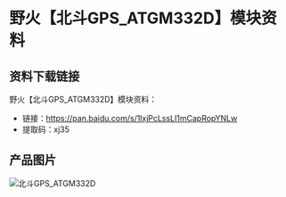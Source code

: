 [](index)

# 野火【北斗GPS_ATGM332D】模块资料

## 资料下载链接
野火【北斗GPS_ATGM332D】模块资料：
* 链接：https://pan.baidu.com/s/1lxjPcLssLI1mCapRopYNLw 
* 提取码：xj35 


## 产品图片
![北斗GPS_ATGM332D](https://raw.githubusercontent.com/wiki/Embdefire/products/images/模块产品/定位模块/北斗GPS_ATGM332D.jpg)